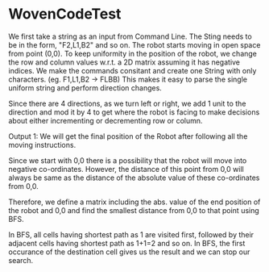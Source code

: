 # WovenCodeTest

We first take a string as an input from Command Line. The Sting needs to be in the form, "F2,L1,B2" and so on.
The robot starts moving in open space from point (0,0). To keep uniformity in the position of the robot, we change the row and column values w.r.t. a 2D matrix assuming it has negative indices.
We make the commands consitant and create one String with only characters. (eg. F1,L1,B2 -> FLBB)
This makes it easy to parse the single uniform string and perform direction changes.

Since there are 4 directions, as we turn left or right, we add 1 unit to the direction and mod it by 4 to get where the robot is facing to make decisions about either incrementing or decrementing row or column.

Output 1: We will get the final position of the Robot after following all the moving instructions.

Since we start with 0,0 there is a possibility that the robot will move into negative co-ordinates. However, the distance of this point from 0,0 will always be same as the distance of the absolute value of these co-ordinates from 0,0.

Therefore, we define a matrix including the abs. value of the end position of the robot and 0,0 and find the smallest distance from 0,0 to that point using BFS.

In BFS, all cells having shortest path as 1 are visited first, followed by their adjacent cells having shortest path as 1+1=2 and so on. In BFS, the first occurance of the destination cell gives us the result and we can stop our search.

